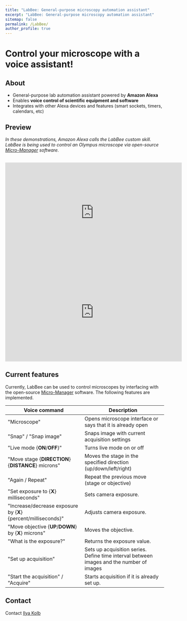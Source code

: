 ```yaml
---
title: "LabBee: General-purpose microscopy automation assistant"
excerpt: "LabBee: General-purpose microscopy automation assistant"
sitemap: false
permalink: /LabBee/
author_profile: true
---
```


# Control your microscope with a voice assistant!

## About
- General-purpose lab automation assistant powered by **Amazon Alexa**
- Enables **voice control of scientific equipment and software**
- Integrates with other Alexa devices and features (smart sockets, timers, calendars, etc)

## Preview

*In these demonstrations, Amazon Alexa calls the LabBee custom skill. LabBee is being used to control an Olympus microscope via open-source [Micro-Manager](https://micro-manager.org/) software.*

<br />
<iframe width="560" height="315" src="https://www.youtube.com/embed/q7ksrQ13pbM" frameborder="0" allow="accelerometer; autoplay; clipboard-write; encrypted-media; gyroscope; picture-in-picture" allowfullscreen></iframe>
<br />

<iframe width="560" height="315" src="https://www.youtube.com/embed/MtSdDXN6GyI" frameborder="0" allow="accelerometer; autoplay; clipboard-write; encrypted-media; gyroscope; picture-in-picture" allowfullscreen></iframe>

## Current features

Currently, LabBee can be used to control microscopes by interfacing with the open-source [Micro-Manager](https://micro-manager.org/) software. The following features are implemented.

| Voice command  | Description |
|     ---        |    ---      |
| "Microscope"      | Opens microscope interface or says that it is already open       |
| "Snap" / "Snap image"   | Snaps image with current acquisition settings        |
| "Live mode {**ON**/**OFF**}"   | Turns live mode on or off        |
| "Move stage {**DIRECTION**} {**DISTANCE**} microns"   | Moves the stage in the specified direction (up/down/left/right)        |
| "Again / Repeat"   | Repeat the previous move (stage or objective) |
| "Set exposure to {**X**} milliseconds"   | Sets camera exposure. |
| "Increase/decrease exposure by {**X**} {percent/milliseconds}"   | Adjusts camera exposure. |
| "Move objective {**UP**/**DOWN**} by {**X**} microns"   | Moves the objective. |
| "What is the exposure?"   | Returns the exposure value. |
| "Set up acquisition"   | Sets up acquisition series. Define time interval between images and the number of images|
| "Start the acquisition" / "Acquire"   | Starts acquisition if it is already set up.|


## Contact

Contact [Ilya Kolb](mailto:ilya.kolb.0@gmail.com)